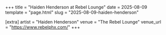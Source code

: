 +++
title = "Haiden Henderson at Rebel Lounge"
date = 2025-08-09
template = "page.html"
slug = "2025-08-09-haiden-henderson"

[extra]
artist = "Haiden Henderson"
venue = "The Rebel Lounge"
venue_url = "https://www.rebelphx.com/"
+++
